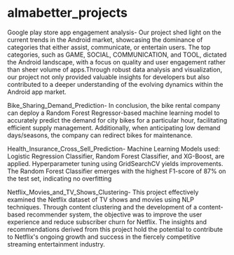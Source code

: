 # almabetter_projects


Google play store app engagement analysis- Our project shed light on the current trends in the Android market, showcasing the dominance of categories that either assist, communicate, or entertain users. The top categories, such as GAME, SOCIAL, COMMUNICATION, and TOOL, dictated the Android landscape, with a focus on quality and user engagement rather than sheer volume of apps.Through robust data analysis and visualization, our project not only provided valuable insights for developers but also contributed to a deeper understanding of the evolving dynamics within the Android app market.

Bike_Sharing_Demand_Prediction- In conclusion, the bike rental company can deploy a Random Forest Regressor-based machine learning model to accurately predict the demand for city bikes for a particular hour, facilitating efficient supply management. Additionally, when anticipating low demand days/seasons, the company can redirect bikes for maintenance.

Health_Insurance_Cross_Sell_Prediction- Machine Learning Models used: Logistic Regression Classifier, Random Forest Classifier, and XG-Boost, are applied. Hyperparameter tuning using GridSearchCV yields improvements. The Random Forest Classifier emerges with the highest F1-score of 87% on the test set, indicating no overfitting

Netflix_Movies_and_TV_Shows_Clustering- This project effectively examined the Netflix dataset of TV shows and movies using NLP techniques. Through content clustering and the development of a content-based recommender system, the objective was to improve the user experience and reduce subscriber churn for Netflix. The insights and recommendations derived from this project hold the potential to contribute to Netflix's ongoing growth and success in the fiercely competitive streaming entertainment industry.
